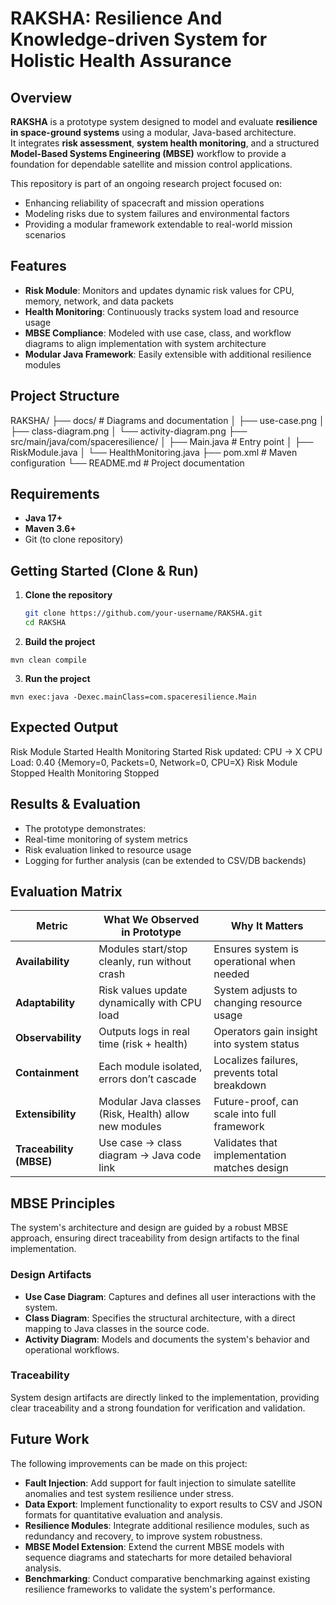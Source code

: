 # RAKSHA: Resilience And Knowledge-driven System for Holistic Health Assurance

## Overview
**RAKSHA** is a prototype system designed to model and evaluate **resilience in space-ground systems** using a modular, Java-based architecture.  
It integrates **risk assessment**, **system health monitoring**, and a structured **Model-Based Systems Engineering (MBSE)** workflow to provide a foundation for dependable satellite and mission control applications.

This repository is part of an ongoing research project focused on:
- Enhancing reliability of spacecraft and mission operations
- Modeling risks due to system failures and environmental factors
- Providing a modular framework extendable to real-world mission scenarios

## Features
- **Risk Module**: Monitors and updates dynamic risk values for CPU, memory, network, and data packets  
- **Health Monitoring**: Continuously tracks system load and resource usage  
- **MBSE Compliance**: Modeled with use case, class, and workflow diagrams to align implementation with system architecture  
- **Modular Java Framework**: Easily extensible with additional resilience modules  

## Project Structure
RAKSHA/
├── docs/ # Diagrams and documentation
│ ├── use-case.png
│ ├── class-diagram.png
│ └── activity-diagram.png
├── src/main/java/com/spaceresilience/
│ ├── Main.java # Entry point
│ ├── RiskModule.java
│ └── HealthMonitoring.java
├── pom.xml # Maven configuration
└── README.md # Project documentation

## Requirements
- **Java 17+**  
- **Maven 3.6+**  
- Git (to clone repository)

## Getting Started (Clone & Run)
1. **Clone the repository**
   ```bash
   git clone https://github.com/your-username/RAKSHA.git
   cd RAKSHA

2. **Build the project**

```mvn clean compile```


3. **Run the project**

```mvn exec:java -Dexec.mainClass=com.spaceresilience.Main```

## Expected Output

Risk Module Started
Health Monitoring Started
Risk updated: CPU -> X
CPU Load: 0.40
{Memory=0, Packets=0, Network=0, CPU=X}
Risk Module Stopped
Health Monitoring Stopped

## Results & Evaluation

- The prototype demonstrates:
- Real-time monitoring of system metrics
- Risk evaluation linked to resource usage
- Logging for further analysis (can be extended to CSV/DB backends)


## Evaluation Matrix

| Metric              | What We Observed in Prototype                         | Why It Matters                               |
| ------------------- | ----------------------------------------------------- | -------------------------------------------- |
| **Availability**        | Modules start/stop cleanly, run without crash         | Ensures system is operational when needed    |
| **Adaptability**        | Risk values update dynamically with CPU load          | System adjusts to changing resource usage    |
| **Observability**       | Outputs logs in real time (risk + health)             | Operators gain insight into system status    |
| **Containment**         | Each module isolated, errors don’t cascade            | Localizes failures, prevents total breakdown |
| **Extensibility**       | Modular Java classes (Risk, Health) allow new modules | Future-proof, can scale into full framework  |
| **Traceability (MBSE)** | Use case → class diagram → Java code link             | Validates that implementation matches design |


##  MBSE Principles

The system's architecture and design are guided by a robust MBSE approach, ensuring direct traceability from design artifacts to the final implementation.

### Design Artifacts

* **Use Case Diagram**: Captures and defines all user interactions with the system.
* **Class Diagram**: Specifies the structural architecture, with a direct mapping to Java classes in the source code.
* **Activity Diagram**: Models and documents the system's behavior and operational workflows.

### Traceability

System design artifacts are directly linked to the implementation, providing clear traceability and a strong foundation for verification and validation.


##  Future Work

The following improvements can be made on this project:

* **Fault Injection**: Add support for fault injection to simulate satellite anomalies and test system resilience under stress.
* **Data Export**: Implement functionality to export results to CSV and JSON formats for quantitative evaluation and analysis.
* **Resilience Modules**: Integrate additional resilience modules, such as redundancy and recovery, to improve system robustness.
* **MBSE Model Extension**: Extend the current MBSE models with sequence diagrams and statecharts for more detailed behavioral analysis.
* **Benchmarking**: Conduct comparative benchmarking against existing resilience frameworks to validate the system's performance.
